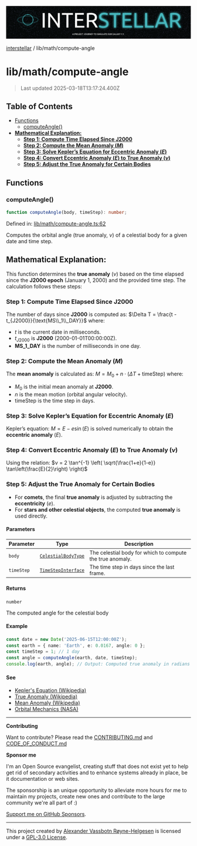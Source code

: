<div>
  <img alt="SPECCER logo" src="https://raw.githubusercontent.com/phun-ky/interstellar/main/public/interstellar-header.png" style="max-height:120px;" />
</div>

[interstellar](../../README.md) / lib/math/compute-angle

# lib/math/compute-angle

> Last updated 2025-03-18T13:17:24.400Z

## Table of Contents

- [Functions](#functions)
  - [computeAngle()](#computeangle)
- [**Mathematical Explanation:**](#mathematical-explanation)
  - [**Step 1: Compute Time Elapsed Since J2000**](#step-1-compute-time-elapsed-since-j2000)
  - [**Step 2: Compute the Mean Anomaly ($M$)**](#step-2-compute-the-mean-anomaly-m)
  - [**Step 3: Solve Kepler’s Equation for Eccentric Anomaly ($E$)**](#step-3-solve-keplers-equation-for-eccentric-anomaly-e)
  - [**Step 4: Convert Eccentric Anomaly ($E$) to True Anomaly ($ν$)**](#step-4-convert-eccentric-anomaly-e-to-true-anomaly-ν)
  - [**Step 5: Adjust the True Anomaly for Certain Bodies**](#step-5-adjust-the-true-anomaly-for-certain-bodies)

## Functions

### computeAngle()

```ts
function computeAngle(body, timeStep): number;
```

Defined in:
[lib/math/compute-angle.ts:62](https://github.com/phun-ky/interstellar/blob/main/src/lib/math/compute-angle.ts#L62)

Computes the orbital angle (true anomaly, $ν$) of a celestial body for a given
date and time step.

## **Mathematical Explanation:**

This function determines the **true anomaly** ($ν$) based on the time elapsed
since the **J2000 epoch** (January 1, 2000) and the provided time step. The
calculation follows these steps:

### **Step 1: Compute Time Elapsed Since J2000**

The number of days since **J2000** is computed as:
$\Delta T = \frac{t - t_{J2000}}{\text{MS\\_1\\_DAY}}$ where:

- $t$ is the current date in milliseconds.
- $t_{J2000}$ is **J2000** (2000-01-01T00:00:00Z).
- **MS_1_DAY** is the number of milliseconds in one day.

### **Step 2: Compute the Mean Anomaly ($M$)**

The **mean anomaly** is calculated as:
$M = M_0 + n \cdot (\Delta T + \text{timeStep})$ where:

- $M_0$ is the initial mean anomaly at **J2000**.
- $n$ is the mean motion (orbital angular velocity).
- $\text{timeStep}$ is the time step in days.

### **Step 3: Solve Kepler’s Equation for Eccentric Anomaly ($E$)**

Kepler’s equation: $M = E - e \sin(E)$ is solved numerically to obtain the
**eccentric anomaly** ($E$).

### **Step 4: Convert Eccentric Anomaly ($E$) to True Anomaly ($ν$)**

Using the relation:
$ν = 2 \tan^{-1} \left( \sqrt{\frac{1+e}{1-e}} \tan\left(\frac{E}{2}\right) \right)$

### **Step 5: Adjust the True Anomaly for Certain Bodies**

- For **comets**, the final **true anomaly** is adjusted by subtracting the
  **eccentricity** ($e$).
- For **stars and other celestial objects**, the computed **true anomaly** is
  used directly.

#### Parameters

| Parameter  | Type                                                                     | Description                                               |
| ---------- | ------------------------------------------------------------------------ | --------------------------------------------------------- |
| `body`     | [`CelestialBodyType`](../../types/celestial-bodies.md#celestialbodytype) | The celestial body for which to compute the true anomaly. |
| `timeStep` | [`TimeStepInterface`](../../types/temporal.md#timestepinterface)         | The time step in days since the last frame.               |

#### Returns

`number`

The computed angle for the celestial body

#### Example

```ts
const date = new Date('2025-06-15T12:00:00Z');
const earth = { name: 'Earth', e: 0.0167, angle: 0 };
const timeStep = 1; // 1 day
const angle = computeAngle(earth, date, timeStep);
console.log(earth, angle); // Output: Computed true anomaly in radians
```

#### See

- [Kepler's Equation (Wikipedia)](https://en.wikipedia.org/wiki/Kepler%27s_equation)
- [True Anomaly (Wikipedia)](https://en.wikipedia.org/wiki/True_anomaly)
- [Mean Anomaly (Wikipedia)](https://en.wikipedia.org/wiki/Mean_anomaly)
- [Orbital Mechanics (NASA)](https://solarsystem.nasa.gov/basics/chapter2-2/)

---

**Contributing**

Want to contribute? Please read the
[CONTRIBUTING.md](https://github.com/phun-ky/interstellar/blob/main/CONTRIBUTING.md)
and
[CODE_OF_CONDUCT.md](https://github.com/phun-ky/interstellar/blob/main/CODE_OF_CONDUCT.md)

**Sponsor me**

I'm an Open Source evangelist, creating stuff that does not exist yet to help
get rid of secondary activities and to enhance systems already in place, be it
documentation or web sites.

The sponsorship is an unique opportunity to alleviate more hours for me to
maintain my projects, create new ones and contribute to the large community
we're all part of :)

[Support me on GitHub Sponsors](https://github.com/sponsors/phun-ky).

---

This project created by [Alexander Vassbotn Røyne-Helgesen](http://phun-ky.net)
is licensed under a
[GPL-3.0 License](https://choosealicense.com/licenses/gpl-3.0/).
